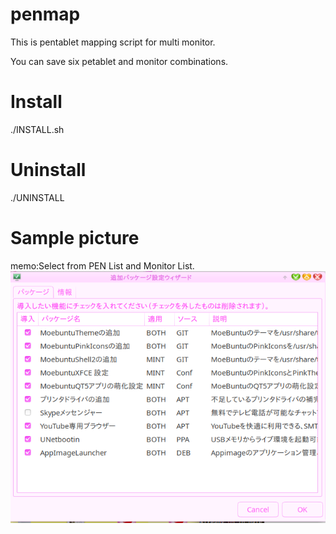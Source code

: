 # penmap
This is pentablet mapping script for multi monitor.

You can save six petablet and monitor combinations.

# Install
./INSTALL.sh

# Uninstall
./UNINSTALL

# Sample picture
memo:Select from PEN List and Monitor List. 
![Penmap](https://github.com/megamuteki/images/blob/master/mmpkginst/mmpkginst01.png)

